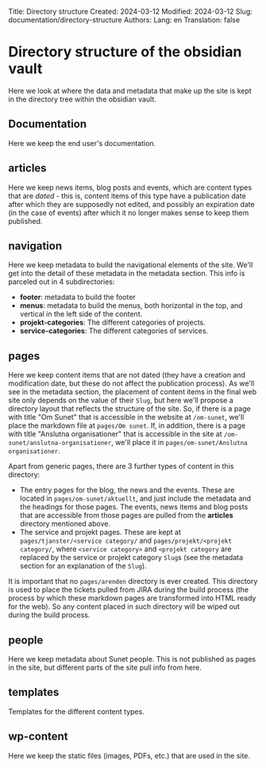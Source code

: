 Title: Directory structure
Created: 2024-03-12
Modified: 2024-03-12
Slug: documentation/directory-structure
Authors: 
Lang: en
Translation: false
# Directory structure of the obsidian vault

Here we look at where the data and metadata that make up the site is kept in the directory tree within the obsidian vault.

## Documentation

Here we keep the end user's documentation.

## articles

Here we keep news items, blog posts and events, which are content types that are *dated* - this is, content items of this type have a publication date after which they are supposedly not edited, and possibly an expiration date (in the case of events) after which it no longer makes sense to keep them published.

## navigation

Here we keep metadata to build the navigational elements of the site. We'll get into the detail of these metadata in the metadata section. This info is parceled out in 4 subdirectories:

- **footer**: metadata to build the footer
- **menus**: metadata to build the menus, both horizontal in the top, and vertical in the left side of the content.
- **projekt-categories**: The different categories of projects.
- **service-categories**: The different categories of services.

## pages

Here we keep content items that are not dated (they have a creation and modification date, but these do not affect the publication process). As we'll see in the metadata section, the placement of content items in the final web site only depends on the value of their `Slug`, but here we'll propose a directory layout that reflects the structure of the site. So, if there is a page with title "Om Sunet" that is accessible in the website at `/om-sunet`, we'll place the markdown file at `pages/Om sunet`. If, in addition, there is a page with title "Anslutna organisationer" that is accessible in the site at `/om-sunet/anslutna-organisationer`, we'll place it in `pages/om-sunet/Anslutna organisationer`.

Apart from generic pages, there are 3 further types of content in this directory:

- The entry pages for the blog, the news and the events. These are located in `pages/om-sunet/aktuellt`, and just include the metadata and the headings for those pages. The events, news items and blog posts that are accessible from those pages are pulled from the **articles** directory mentioned above.
- The service and projekt pages. These are kept at `pages/tjanster/<service category/` and `pages/projekt/<projekt category/`, where `<service category>` and `<projekt category` are replaced by the service or projekt category `Slug`s (see the metadata section for an explanation of the `Slug`).

It is important that no `pages/arenden` directory is ever created. This directory is used to place the tickets pulled from JIRA during the build process (the process by which these markdown pages are transformed into HTML ready for the web). So any content placed in such directory will be wiped out during the build process.

## people

Here we keep metadata about Sunet people. This is not published as pages in the site, but different parts of the site pull info from here.

## templates

Templates for the different content types.

## wp-content

Here we keep the static files (images, PDFs, etc.) that are used in the site.